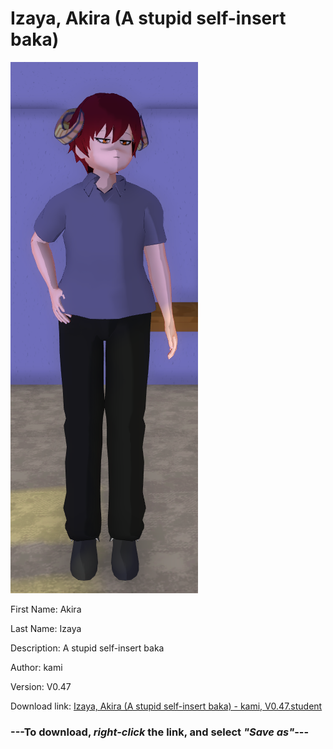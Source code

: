 # Izaya, Akira (A stupid self-insert baka)

<img src="https://raw.githubusercontent.com/Arbiter1223/Daigaku-Gurashi-Custom-Students/master/Students/Files/Izaya%2C%20Akira%20(A%20stupid%20self-insert%20baka).png" title="Izaya, Akira (A stupid self-insert baka) - kami, V0.47">

First Name: Akira

Last Name: Izaya

Description: A stupid self-insert baka

Author: kami

Version: V0.47

Download link: <a href="https://raw.githubusercontent.com/Arbiter1223/Daigaku-Gurashi-Custom-Students/master/Students/Files/Izaya%2C%20Akira%20(A%20stupid%20self-insert%20baka)%20-%20kami%2C%20V0.47.student">Izaya, Akira (A stupid self-insert baka) - kami, V0.47.student</a>

### ---**To download, _right-click_ the link, and select _"Save as"_**---
